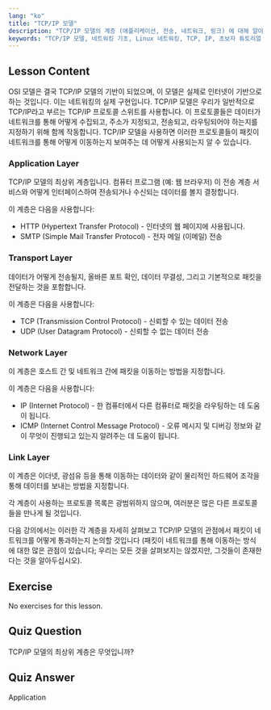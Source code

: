 ```yaml
---
lang: "ko"
title: "TCP/IP 모델"
description: "TCP/IP 모델의 계층 (애플리케이션, 전송, 네트워크, 링크) 에 대해 알아보세요. 데이터가 네트워크를 통해 어떻게 이동하는지 이해하세요. Linux 네트워킹 여정을 시작하세요!"
keywords: "TCP/IP 모델, 네트워킹 기초, Linux 네트워킹, TCP, IP, 초보자 튜토리얼, 네트워크 계층, 가이드"
---
```


## Lesson Content

OSI 모델은 결국 TCP/IP 모델의 기반이 되었으며, 이 모델은 실제로 인터넷이 기반으로 하는 것입니다. 이는 네트워킹의 실제 구현입니다. TCP/IP 모델은 우리가 일반적으로 TCP/IP라고 부르는 TCP/IP 프로토콜 스위트를 사용합니다. 이 프로토콜들은 데이터가 네트워크를 통해 어떻게 수집되고, 주소가 지정되고, 전송되고, 라우팅되어야 하는지를 지정하기 위해 함께 작동합니다. TCP/IP 모델을 사용하면 이러한 프로토콜들이 패킷이 네트워크를 통해 어떻게 이동하는지 보여주는 데 어떻게 사용되는지 알 수 있습니다.

### Application Layer

TCP/IP 모델의 최상위 계층입니다. 컴퓨터 프로그램 (예: 웹 브라우저) 이 전송 계층 서비스와 어떻게 인터페이스하여 전송되거나 수신되는 데이터를 볼지 결정합니다.

이 계층은 다음을 사용합니다:

- HTTP (Hypertext Transfer Protocol) - 인터넷의 웹 페이지에 사용됩니다.
- SMTP (Simple Mail Transfer Protocol) - 전자 메일 (이메일) 전송

### Transport Layer

데이터가 어떻게 전송될지, 올바른 포트 확인, 데이터 무결성, 그리고 기본적으로 패킷을 전달하는 것을 포함합니다.

이 계층은 다음을 사용합니다:

- TCP (Transmission Control Protocol) - 신뢰할 수 있는 데이터 전송
- UDP (User Datagram Protocol) - 신뢰할 수 없는 데이터 전송

### Network Layer

이 계층은 호스트 간 및 네트워크 간에 패킷을 이동하는 방법을 지정합니다.

이 계층은 다음을 사용합니다:

- IP (Internet Protocol) - 한 컴퓨터에서 다른 컴퓨터로 패킷을 라우팅하는 데 도움이 됩니다.
- ICMP (Internet Control Message Protocol) - 오류 메시지 및 디버깅 정보와 같이 무엇이 진행되고 있는지 알려주는 데 도움이 됩니다.

### Link Layer

이 계층은 이더넷, 광섬유 등을 통해 이동하는 데이터와 같이 물리적인 하드웨어 조각을 통해 데이터를 보내는 방법을 지정합니다.

각 계층이 사용하는 프로토콜 목록은 광범위하지 않으며, 여러분은 많은 다른 프로토콜들을 만나게 될 것입니다.

다음 강의에서는 이러한 각 계층을 자세히 살펴보고 TCP/IP 모델의 관점에서 패킷이 네트워크를 어떻게 통과하는지 논의할 것입니다 (패킷이 네트워크를 통해 이동하는 방식에 대한 많은 관점이 있습니다; 우리는 모든 것을 살펴보지는 않겠지만, 그것들이 존재한다는 것을 알아두십시오).

## Exercise

No exercises for this lesson.

## Quiz Question

TCP/IP 모델의 최상위 계층은 무엇입니까?

## Quiz Answer

Application
